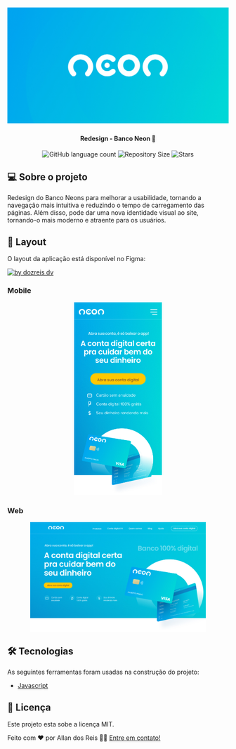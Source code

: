 <h1 align="center">
    <img alt="Blizzard" title="#Blizzard" src="img/share-img.jpg"/>
</h1>

<h4 align="center"> 
	Redesign - Banco Neon 🚀
</h4>

<p align="center">
  <img alt="GitHub language count" src="https://img.shields.io/github/languages/count/dozreis/redesign-neon">
  <img alt="Repository Size" src="https://img.shields.io/github/repo-size/dozreis/redesign-neon">
  <img alt="Stars" src="https://img.shields.io/github/stars/dozreis/redesign-neon?style=social">
</p>



## 💻 Sobre o projeto

Redesign do Banco Neons para melhorar a usabilidade, tornando a navegação mais intuitiva e reduzindo o tempo de carregamento das páginas. Além disso, pode dar uma nova identidade visual ao site, tornando-o mais moderno e atraente para os usuários.

## 🎨 Layout

O layout da aplicação está disponível no Figma:

<a href="https://www.figma.com/file/mlAXZPRMfibrGXkJmUz5yn/BR-Challenges?node-id=18-659">
  <img alt="by dozreis dv" src="https://img.shields.io/badge/Acessar%20Layout%20-Figma-%2304D361">
</a>


### Mobile

<p align="center">
  <img alt="Neon" title="#Neon" src="./img/group-0.jpg" width="200px">
</p>

### Web

<p align="center" style="display: flex; align-items: flex-start; justify-content: center;">
  <img alt="Neon" title="#Neon" src="img/group-1.jpg" width="400px">
</p>

## 🛠 Tecnologias

As seguintes ferramentas foram usadas na construção do projeto:


- [Javascript][js]

## 📝 Licença

Este projeto esta sobe a licença MIT.

Feito com ❤️ por Allan dos Reis  👋🏽 [Entre em contato!](https://www.linkedin.com/in/allan-dos-reis-535824207/)

[nodejs]: https://nodejs.org/
[yarn]: https://yarnpkg.com/
[vscode]: https://code.visualstudio.com/
[license]: https://opensource.org/licenses/MIT
[gulpjs]: https://gulpjs.com/
[js]: https://developer.mozilla.org/pt-BR/docs/Web/JavaScript
